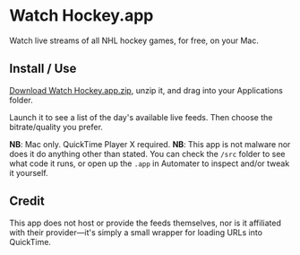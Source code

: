 Watch Hockey.app
============

Watch live streams of all NHL hockey games, for free, on your Mac.

## Install / Use

[Download Watch Hockey.app.zip](https://raw.github.com/mismith/watch-hockey/master/Watch%20Hockey.app.zip), unzip it, and drag into your Applications folder.

Launch it to see a list of the day's available live feeds. Then choose the bitrate/quality you prefer.

**NB**: Mac only. QuickTime Player X required.
**NB**: This app is not malware nor does it do anything other than stated. You can check the `/src` folder to see what code it runs, or open up the `.app` in Automater to inspect and/or tweak it yourself.

## Credit

This app does not host or provide the feeds themselves, nor is it affiliated with their provider—it's simply a small wrapper for loading URLs into QuickTime.
